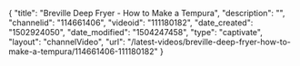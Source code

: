 {
    "title": "Breville Deep Fryer - How to Make a Tempura",
    "description": "",
    "channelid": "114661406",
    "videoid": "111180182",
    "date_created": "1502924050",
    "date_modified": "1504247458",
    "type": "captivate",
    "layout": "channelVideo",
    "url": "\/latest-videos\/breville-deep-fryer-how-to-make-a-tempura\/114661406-111180182"
}